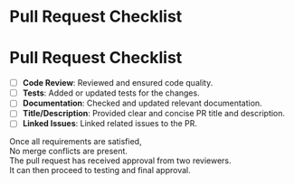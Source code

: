 
<h1>Pull Request Checklist<h1>

# Pull Request Checklist

- [ ] **Code Review**: Reviewed and ensured code quality.
- [ ] **Tests**: Added or updated tests for the changes.
- [ ] **Documentation**: Checked and updated relevant documentation.
- [ ] **Title/Description**: Provided clear and concise PR title and description.
- [ ] **Linked Issues**: Linked related issues to the PR.

<p>Once all requirements are satisfied,<br>
No merge conflicts are present.<br>
The pull request has received approval from two reviewers.<br>
It can then proceed to testing and final approval.<p>
